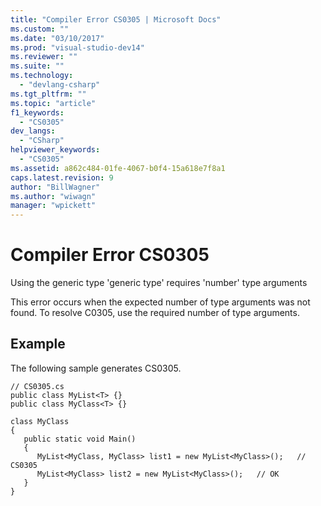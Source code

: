 ```yaml
---
title: "Compiler Error CS0305 | Microsoft Docs"
ms.custom: ""
ms.date: "03/10/2017"
ms.prod: "visual-studio-dev14"
ms.reviewer: ""
ms.suite: ""
ms.technology: 
  - "devlang-csharp"
ms.tgt_pltfrm: ""
ms.topic: "article"
f1_keywords: 
  - "CS0305"
dev_langs: 
  - "CSharp"
helpviewer_keywords: 
  - "CS0305"
ms.assetid: a862c484-01fe-4067-b0f4-15a618e7f8a1
caps.latest.revision: 9
author: "BillWagner"
ms.author: "wiwagn"
manager: "wpickett"
---
```

# Compiler Error CS0305
Using the generic type 'generic type' requires 'number' type arguments  
  
 This error occurs when the expected number of type arguments was not found. To resolve C0305, use the required number of type arguments.  
  
## Example  
 The following sample generates CS0305.  
  
```  
// CS0305.cs  
public class MyList<T> {}  
public class MyClass<T> {}  
  
class MyClass  
{  
   public static void Main()  
   {  
      MyList<MyClass, MyClass> list1 = new MyList<MyClass>();   // CS0305  
      MyList<MyClass> list2 = new MyList<MyClass>();   // OK  
   }  
}  
```